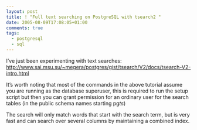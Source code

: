 ```yaml
---
layout: post
title: ! "Full text searching on PostgreSQL with tsearch2 "
date: 2005-08-09T17:08:05+01:00
comments: true
tags:
  - postgresql
  - sql
---
```


I’ve just been experimenting with text searches: http://www.sai.msu.su/~megera/postgres/gist/tsearch/V2/docs/tsearch-V2-intro.html

<!--more-->

It’s worth noting that most of the commands in the above tutorial
assume you are running as the database superuser, this is required to
run the setup script but then you can grant permission for an ordinary
user for the search tables (in the public schema names starting pg*ts*)

The search will only match words that start with the search term,
but is very fast and can search over several columns by maintaining a
combined index.
